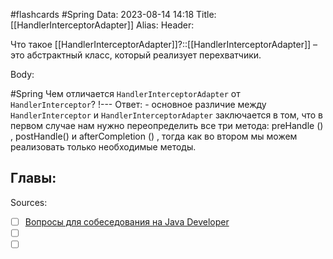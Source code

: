 #flashcards #Spring 
Data: 2023-08-14 14:18
Title: [[HandlerInterceptorAdapter]]
Alias:
Header:

Что такое [[HandlerInterceptorAdapter]]?::[[HandlerInterceptorAdapter]] – это абстрактный класс, который реализует перехватчики.
<!--SR:!2023-11-04,10,730-->


Body:



#Spring 
Чем отличается `HandlerInterceptorAdapter` от `HandlerInterceptor`?
!---
Ответ:
	- основное различие между `HandlerInterceptor` и `HandlerInterceptorAdapter` заключается в том, что в первом случае нам нужно переопределить все три метода: preHandle () , postHandle() и afterCompletion () , тогда как во втором мы можем реализовать только необходимые методы.
<!--SR:!2023-11-01,10,385-->




Главы:
- 


Sources:
- [ ] [Вопросы для собеседования на Java Developer](https://github.com/enhorse/java-interview/blob/master/README.md#%D0%9E%D0%9E%D0%9F)
- [ ] []()
- [ ] []()
